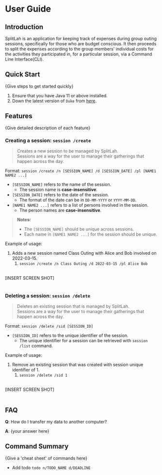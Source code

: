 # User Guide

## Introduction

SplitLah is an application for keeping track of expenses during group outing sessions, specifically for those who are 
budget conscious. It then proceeds to split the expenses according to the group members' individual costs for the 
activities they participated in, for a particular session, via a Command Line Interface(CLI).

## Quick Start

{Give steps to get started quickly}

1. Ensure that you have Java 11 or above installed.
1. Down the latest version of `Duke` from [here](http://link.to/duke).

## Features 

{Give detailed description of each feature}

### Creating a session: `session /create`
>Creates a new session to be managed by SplitLah. <br> 
>Sessions are a way for the user to manage their gatherings that happen across the day.

Format: `session /create /n [SESSION_NAME] /d [SESSION_DATE] /pl [NAME1 NAME2 ...]`

* `[SESSION_NAME]` refers to the name of the session.
  * The session name is **case-insensitive**.
* `[SESSION_DATE]` refers to the date of the session.
  * The format of the date can be in `DD-MM-YYYY` or `YYYY-MM-DD`.
* `[NAME1 NAME2 ...]` refers to a list of persons involved in the session.
  * The person names are **case-insensitive**.

> **Notes:**
>- The `[SESSION_NAME]` should be unique across sessions.
>- Each name in `[NAME1 NAME2 ...]` for the session should be unique.

Example of usage:
1. Adds a new session named Class Outing with Alice and Bob involved on 2022-03-15.
   1. `session /create /n Class Outing /d 2022-03-15 /pl Alice Bob`
   
<br>[INSERT SCREEN SHOT]
<br>
<br>
### Deleting a session: `session /delete`
>Deletes an existing session that is managed by SplitLah. <br>
>Sessions are a way for the user to manage their gatherings that happen across the day.

Format: `session /delete /sid [SESSION_ID]`

* `[SESSION_ID]` refers to the unique identifier of the session.
    * The unique identifier for a session can be retrieved with `session /list` command.

Example of usage:
1. Remove an existing session that was created with session unique identifier of 1.
   1. `session /delete /sid 1`

<br>[INSERT SCREEN SHOT]
<br>
<br>
## FAQ

**Q**: How do I transfer my data to another computer? 

**A**: {your answer here}

## Command Summary

{Give a 'cheat sheet' of commands here}

* Add todo `todo n/TODO_NAME d/DEADLINE`
